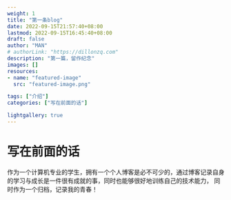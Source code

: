 ```yaml
---
weight: 1
title: "第一条blog"
date: 2022-09-15T21:57:40+08:00
lastmod: 2022-09-15T16:45:40+08:00
draft: false
author: "MAN"
# authorLink: "https://dillonzq.com"
description: "第一篇，留作纪念"
images: []
resources:
- name: "featured-image"
  src: "featured-image.png"

tags: ["介绍"]
categories: ["写在前面的话"]

lightgallery: true
---
```


# 写在前面的话

作为一个计算机专业的学生，拥有一个个人博客是必不可少的，通过博客记录自身的学习与成长是一件很有成就的事，同时也能够很好地训练自己的技术能力，
同时作为一个归档，记录我的青春！


